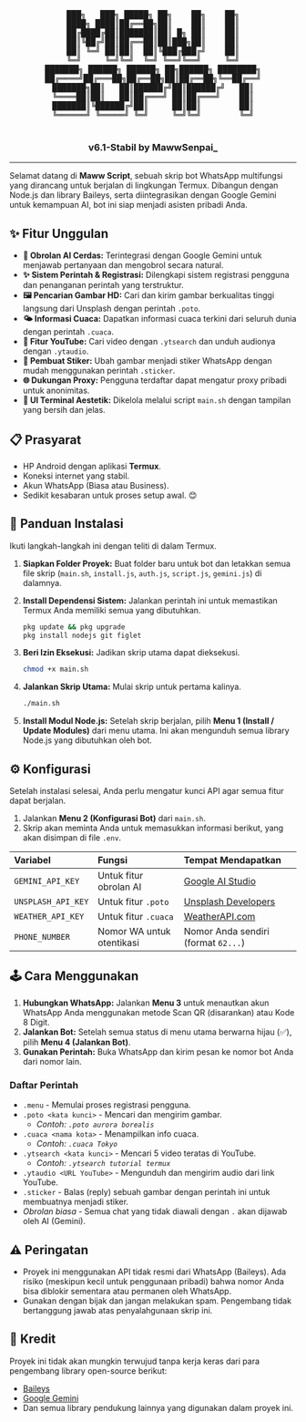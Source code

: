 <div align="center">
  <pre>
███╗   ███╗ █████╗ ██╗    ██╗    ██╗
████╗ ████║██╔══██╗██║    ██║    ██║
██╔████╔██║███████║██║ █╗ ██║    ██║
██║╚██╔╝██║██╔══██║██║███╗██║    ██║
██║ ╚═╝ ██║██║  ██║╚███╔███╔╝    ██║
╚═╝     ╚═╝╚═╝  ╚═╝ ╚══╝╚══╝     ╚═╝
███████╗ ██████╗ ██████╗ ██╗██████╗ ████████╗
██╔════╝██╔═══██╗██╔══██╗██║██╔══██╗╚══██╔══╝
███████╗██║   ██║██████╔╝██║██████╔╝   ██║
╚════██║██║   ██║██╔═══╝ ██║██╔═══╝    ██║
███████║╚██████╔╝██║     ██║██║        ██║
╚══════╝ ╚═════╝ ╚═╝     ╚═╝╚═╝        ╚═╝
  </pre>
  <h3>v6.1-Stabil by MawwSenpai_</h3>
</div>

---

Selamat datang di **Maww Script**, sebuah skrip bot WhatsApp multifungsi yang dirancang untuk berjalan di lingkungan Termux. Dibangun dengan Node.js dan library Baileys, serta diintegrasikan dengan Google Gemini untuk kemampuan AI, bot ini siap menjadi asisten pribadi Anda.

## ✨ Fitur Unggulan

* **🤖 Obrolan AI Cerdas:** Terintegrasi dengan Google Gemini untuk menjawab pertanyaan dan mengobrol secara natural.
* **✨ Sistem Perintah & Registrasi:** Dilengkapi sistem registrasi pengguna dan penanganan perintah yang terstruktur.
* **🖼️ Pencarian Gambar HD:** Cari dan kirim gambar berkualitas tinggi langsung dari Unsplash dengan perintah `.poto`.
* **🌤️ Informasi Cuaca:** Dapatkan informasi cuaca terkini dari seluruh dunia dengan perintah `.cuaca`.
* **🎵 Fitur YouTube:** Cari video dengan `.ytsearch` dan unduh audionya dengan `.ytaudio`.
* **🎨 Pembuat Stiker:** Ubah gambar menjadi stiker WhatsApp dengan mudah menggunakan perintah `.sticker`.
* **🌐 Dukungan Proxy:** Pengguna terdaftar dapat mengatur proxy pribadi untuk anonimitas.
* **💄 UI Terminal Aestetik:** Dikelola melalui script `main.sh` dengan tampilan yang bersih dan jelas.

## 📋 Prasyarat

* HP Android dengan aplikasi **Termux**.
* Koneksi internet yang stabil.
* Akun WhatsApp (Biasa atau Business).
* Sedikit kesabaran untuk proses setup awal. 😊

## 🚀 Panduan Instalasi

Ikuti langkah-langkah ini dengan teliti di dalam Termux.

1.  **Siapkan Folder Proyek:**
    Buat folder baru untuk bot dan letakkan semua file skrip (`main.sh`, `install.js`, `auth.js`, `script.js`, `gemini.js`) di dalamnya.

2.  **Install Dependensi Sistem:**
    Jalankan perintah ini untuk memastikan Termux Anda memiliki semua yang dibutuhkan.
    ```bash
    pkg update && pkg upgrade
    pkg install nodejs git figlet
    ```

3.  **Beri Izin Eksekusi:**
    Jadikan skrip utama dapat dieksekusi.
    ```bash
    chmod +x main.sh
    ```

4.  **Jalankan Skrip Utama:**
    Mulai skrip untuk pertama kalinya.
    ```bash
    ./main.sh
    ```

5.  **Install Modul Node.js:**
    Setelah skrip berjalan, pilih **Menu 1 (Install / Update Modules)** dari menu utama. Ini akan mengunduh semua library Node.js yang dibutuhkan oleh bot.

## ⚙️ Konfigurasi

Setelah instalasi selesai, Anda perlu mengatur kunci API agar semua fitur dapat berjalan.

1.  Jalankan **Menu 2 (Konfigurasi Bot)** dari `main.sh`.
2.  Skrip akan meminta Anda untuk memasukkan informasi berikut, yang akan disimpan di file `.env`.

| Variabel | Fungsi | Tempat Mendapatkan |
| :--- | :--- | :--- |
| `GEMINI_API_KEY` | Untuk fitur obrolan AI | [Google AI Studio](https://makersuite.google.com/app/apikey) |
| `UNSPLASH_API_KEY`| Untuk fitur `.poto` | [Unsplash Developers](https://unsplash.com/developers) |
| `WEATHER_API_KEY` | Untuk fitur `.cuaca` | [WeatherAPI.com](https://www.weatherapi.com/) |
| `PHONE_NUMBER` | Nomor WA untuk otentikasi | Nomor Anda sendiri (format `62...`) |

## 🕹️ Cara Menggunakan

1.  **Hubungkan WhatsApp:** Jalankan **Menu 3** untuk menautkan akun WhatsApp Anda menggunakan metode Scan QR (disarankan) atau Kode 8 Digit.
2.  **Jalankan Bot:** Setelah semua status di menu utama berwarna hijau (✅), pilih **Menu 4 (Jalankan Bot)**.
3.  **Gunakan Perintah:** Buka WhatsApp dan kirim pesan ke nomor bot Anda dari nomor lain.

### Daftar Perintah

* `.menu` - Memulai proses registrasi pengguna.
* `.poto <kata kunci>` - Mencari dan mengirim gambar.
    * *Contoh: `.poto aurora borealis`*
* `.cuaca <nama kota>` - Menampilkan info cuaca.
    * *Contoh: `.cuaca Tokyo`*
* `.ytsearch <kata kunci>` - Mencari 5 video teratas di YouTube.
    * *Contoh: `.ytsearch tutorial termux`*
* `.ytaudio <URL YouTube>` - Mengunduh dan mengirim audio dari link YouTube.
* `.sticker` - Balas (reply) sebuah gambar dengan perintah ini untuk membuatnya menjadi stiker.
* *Obrolan biasa* - Semua chat yang tidak diawali dengan `.` akan dijawab oleh AI (Gemini).

## ⚠️ Peringatan

* Proyek ini menggunakan API tidak resmi dari WhatsApp (Baileys). Ada risiko (meskipun kecil untuk penggunaan pribadi) bahwa nomor Anda bisa diblokir sementara atau permanen oleh WhatsApp.
* Gunakan dengan bijak dan jangan melakukan spam. Pengembang tidak bertanggung jawab atas penyalahgunaan skrip ini.

## 💖 Kredit

Proyek ini tidak akan mungkin terwujud tanpa kerja keras dari para pengembang library open-source berikut:
* [Baileys](https://github.com/WhiskeySockets/Baileys)
* [Google Gemini](https://ai.google.dev/)
* Dan semua library pendukung lainnya yang digunakan dalam proyek ini.